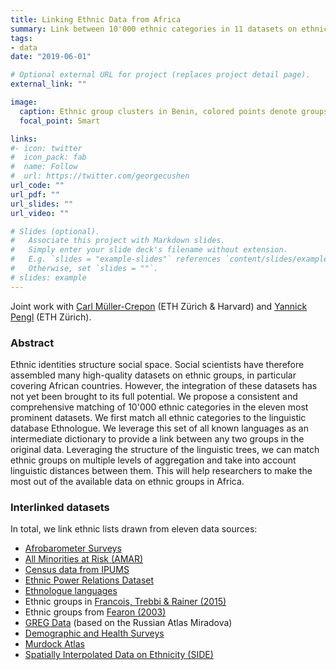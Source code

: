 ```yaml
---
title: Linking Ethnic Data from Africa 
summary: Link between 10'000 ethnic categories in 11 datasets on ethnic groups in Africa
tags:
- data
date: "2019-06-01"

# Optional external URL for project (replaces project detail page).
external_link: ""

image:
  caption: Ethnic group clusters in Benin, colored points denote groups from different datasets
  focal_point: Smart

links:
#- icon: twitter
#  icon_pack: fab
#  name: Follow
#  url: https://twitter.com/georgecushen
url_code: ""
url_pdf: ""
url_slides: ""
url_video: ""

# Slides (optional).
#   Associate this project with Markdown slides.
#   Simply enter your slide deck's filename without extension.
#   E.g. `slides = "example-slides"` references `content/slides/example-slides.md`.
#   Otherwise, set `slides = ""`.
# slides: example
---
```

Joint work with [Carl Müller-Crepon](http://www.carlmueller-crepon.org) (ETH Zürich & Harvard) and [Yannick Pengl](https://icr.ethz.ch/people/pengl/) (ETH Zürich).

### Abstract

Ethnic identities structure social space. Social scientists have therefore assembled many 
high-quality datasets on ethnic groups, in particular covering African countries. 
However, the integration of these datasets has not yet been brought to its full potential. 
We propose a consistent and comprehensive matching of 10'000 ethnic categories in the 
eleven most prominent datasets. We first match all ethnic categories to the linguistic 
database Ethnologue. We leverage this set of all known languages as an intermediate 
dictionary to provide a link between any two groups in the original data. Leveraging the 
structure of the linguistic trees, we can match ethnic groups on multiple levels of 
aggregation and take into account linguistic distances between them. This will help 
researchers to make the most out of the available data on ethnic groups in Africa. 

### Interlinked datasets

In total, we link ethnic lists drawn from eleven data sources:

* [Afrobarometer Surveys](http://www.afrobarometer.org/)
* [All Minorities at Risk (AMAR)](https://cidcm.umd.edu/research/all-minorities-risk-project)
* [Census data from IPUMS](https://international.ipums.org/international/index.shtml)
* [Ethnic Power Relations Dataset](https://growup.ethz.ch/)
* [Ethnologue languages](https://www.ethnologue.com/)
* Ethnic groups in [Francois, Trebbi & Rainer (2015)](https://doi.org/10.3982/ECTA11237)
* Ethnic groups from [Fearon (2003)](https://web.stanford.edu/group/ethnic/publicdata/publicdata.html)
* [GREG Data](https://icr.ethz.ch/data/greg/) (based on the Russian Atlas Miradova)
* [Demographic and Health Surveys](https://dhsprogram.com/data/)
* [Murdock Atlas](https://worldmap.harvard.edu/data/geonode:Murdock_EA_2011_vkZ)
* [Spatially Interpolated Data on Ethnicity (SIDE)](http://side.ethz.ch)




